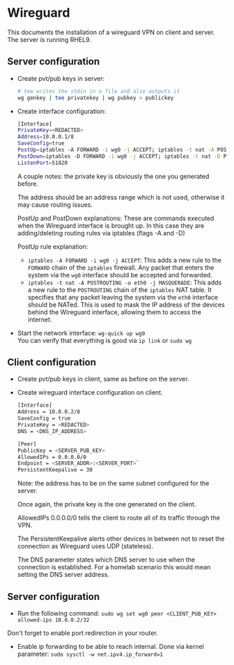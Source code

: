 # Wireguard

This documents the installation of a wireguard VPN on client and server.  
The server is running RHEL9.  

## Server configuration

- Create pvt/pub keys in server:  
  ```bash
  # tee writes the stdin in a file and also outputs it
  wg genkey | tee privatekey | wg pubkey > publickey
  ```

- Create interface configuration:  
  ```bash file=/etc/wireguard/wg0.conf
  [Interface]
  PrivateKey=<REDACTED>
  Address=10.0.0.1/8
  SaveConfig=true
  PostUp=iptables -A FORWARD -i wg0 -j ACCEPT; iptables -t nat -A POSTROUTING -o eth0 -j MASQUERADE;
  PostDown=iptables -D FORWARD -i wg0 -j ACCEPT; iptables -t nat -D POSTROUTING -o eth0 -j MASQUERADE;
  ListenPort=51820
  ```

  A couple notes: the private key is obviously the one you generated before.  

  The address should be an address range which is not used, otherwise it may cause routing issues.  

  PostUp and PostDown explanations: These are commands executed when the Wireguard interface is brought up. In this case they are adding/deleting routing rules via iptables (flags -A and -D)  

  PostUp rule explanation:  
    - `iptables -A FORWARD -i wg0 -j ACCEPT`: This adds a new rule to the `FORWARD` chain of the `iptables` firewall. Any packet that enters the system via the `wg0` interface should be accepted and forwarded.  
    - `iptables -t nat -A POSTROUTING -o eth0 -j MASQUERADE`:  This adds a new rule to the `POSTROUTING` chain of the `iptables` NAT table. It specifies that any packet leaving the system via the `eth0` interface should be NATed. This is used to mask the IP address of the devices behind the Wireguard interface, allowing them to access the internet.  

- Start the network interface: `wg-quick up wg0`  
  You can verify that everything is good via `ip link` or `sudo wg`  

## Client configuration

- Create pvt/pub keys in client, same as before on the server.  

- Create wireguard interface configuration on client.  
  ```bash file=/etc/wireguard/wg0.conf
  [Interface]
  Address = 10.0.0.2/8
  SaveConfig = true
  PrivateKey = <REDACTED>
  DNS = <DNS_IP_ADDRESS>
  
  [Peer]
  PublicKey = <SERVER_PUB_KEY>
  AllowedIPs = 0.0.0.0/0
  Endpoint = <SERVER_ADDR>:<SERVER_PORT>`
  PersistentKeepalive = 30
  ```

  Note: the address has to be on the same subnet configured for the server.  

  Once again, the private key is the one generated on the client.  

  AllowedIPs 0.0.0.0/0 tells the client to route all of its traffic through the VPN.  

  The PersistentKeepalive alerts other devices in between not to reset the connection as Wireguard uses UDP (stateless).  

  The DNS parameter states which DNS server to use when the connection is established. For a homelab scenario this would mean setting the DNS server address.  

## Server configuration

- Run the following command: `sudo wg set wg0 peer <CLIENT_PUB_KEY> allowed-ips 10.0.0.2/32`  

Don't forget to enable port redirection in your router.  

- Enable ip forwarding to be able to reach internal. Done via kernel parameter: `sudo sysctl -w net.ipv4.ip_forward=1`  
